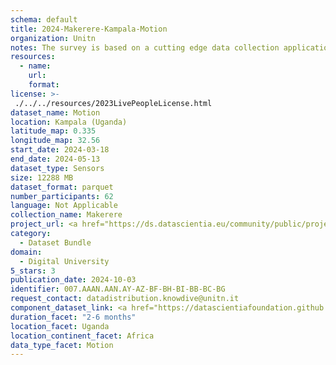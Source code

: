```yaml
---
schema: default
title: 2024-Makerere-Kampala-Motion
organization: Unitn
notes: The survey is based on a cutting edge data collection application called iLog1, developed by the University of Trento (Italy). Once installed on your smartphone and given the permission to collect the data, the iLog app will ask you information on the following topics (a) Socio-demographics (e.g., age, gender, nationality); (b) Social relations with peers and classmates; (c) Personality, Values and Competences; (d) Cultural consumption and activities (e.g., sports, cooking and shopping habits); (e) Mobility. After this information, the app will start sending every 30 minutes for 2 weeks the request to answer to four questions that require a few seconds of your time ("Where are you?"; "With whom are you?"; "What are you doing?"; and "What mood are you?"). Furthermore, the app will automatically collect data from your smartphone's sensors for 2 months. An example of sensors are location, bluetooth or if your smartphone is on or off (you can find a complete list of sensors in the Privacy Statement and within the iLog app itself).
resources:
  - name: 
    url: 
    format: 
license: >-
 ./../../resources/2023LivePeopleLicense.html
dataset_name: Motion
location: Kampala (Uganda)
latitude_map: 0.335
longitude_map: 32.56
start_date: 2024-03-18
end_date: 2024-05-13
dataset_type: Sensors
size: 12288 MB
dataset_format: parquet
number_participants: 62
language: Not Applicable
collection_name: Makerere
project_url: <a href="https://ds.datascientia.eu/community/public/projects/896bbb55-5ee2-4653-9b43-69cc88633ec12">https://ds.datascientia.eu/community/public/projects/896bbb55-5ee2-4653-9b43-69cc88633ec12</a>
category: 
  - Dataset Bundle
domain: 
  - Digital University
5_stars: 3
publication_date: 2024-10-03
identifier: 007.AAAN.AAN.AY-AZ-BF-BH-BI-BB-BC-BG
request_contact: datadistribution.knowdive@unitn.it
component_dataset_link: <a href="https://datascientiafoundation.github.io/LivePeople/datasets/2024-MAK-Kampala-Accelerometer%20Event/">2024-MAK-Kampala-Accelerometer Event</a>, <a href="https://datascientiafoundation.github.io/LivePeople/datasets/2024-MAK-Kampala-Accelerometer%20Uncalibrated/">2024-MAK-Kampala-Accelerometer Uncalibrated</a>, <a href="https://datascientiafoundation.github.io/LivePeople/datasets/2024-MAK-Kampala-Activities/">2024-MAK-Kampala-Activities</a>, <a href="https://datascientiafoundation.github.io/LivePeople/datasets/2024-MAK-Kampala-Gyroscope%20Event/">2024-MAK-Kampala-Gyroscope Event</a>, <a href="https://datascientiafoundation.github.io/LivePeople/datasets/2024-MAK-Kampala-Gyroscope%20Uncalibrated/">2024-MAK-Kampala-Gyroscope Uncalibrated</a>, <a href="https://datascientiafoundation.github.io/LivePeople/datasets/2024-MAK-Kampala-Rotationvector/">2024-MAK-Kampala-Rotationvector</a>, <a href="https://datascientiafoundation.github.io/LivePeople/datasets/2024-MAK-Kampala-Step%20Counter%20Event/">2024-MAK-Kampala-Step Counter Event</a>, <a href="https://datascientiafoundation.github.io/LivePeople/datasets/2024-MAK-Kampala-Step%20Detector%20Event/">2024-MAK-Kampala-Step Detector Event</a>
duration_facet: "2-6 months"
location_facet: Uganda
location_continent_facet: Africa
data_type_facet: Motion
---
```

